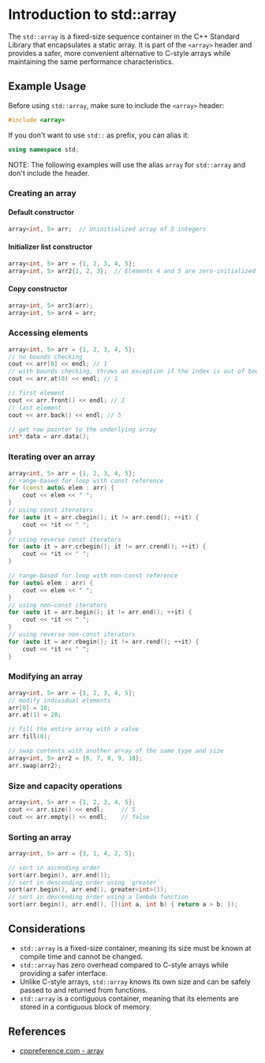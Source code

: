 # Introduction to std::array

The `std::array` is a fixed-size sequence container in the C++ Standard Library that encapsulates a static array. It is part of the `<array>` header and provides a safer, more convenient alternative to C-style arrays while maintaining the same performance characteristics.

## Example Usage

Before using `std::array`, make sure to include the `<array>` header:

```cpp
#include <array>
```

If you don't want to use `std::` as prefix, you can alias it:

```cpp
using namespace std;
```

NOTE: The following examples will use the alias `array` for `std::array` and don't include the header.

### Creating an array

#### Default constructor

```cpp
array<int, 5> arr;  // Uninitialized array of 5 integers
```

#### Initializer list constructor

```cpp
array<int, 5> arr = {1, 2, 3, 4, 5};
array<int, 5> arr2{1, 2, 3};  // Elements 4 and 5 are zero-initialized
```

#### Copy constructor

```cpp
array<int, 5> arr3(arr);
array<int, 5> arr4 = arr;
```

### Accessing elements

```cpp
array<int, 5> arr = {1, 2, 3, 4, 5};
// no bounds checking
cout << arr[0] << endl; // 1
// with bounds checking, throws an exception if the index is out of bounds
cout << arr.at(0) << endl; // 1

// first element
cout << arr.front() << endl; // 1
// last element
cout << arr.back() << endl; // 5

// get raw pointer to the underlying array
int* data = arr.data();
```

### Iterating over an array

```cpp
array<int, 5> arr = {1, 2, 3, 4, 5};
// range-based for loop with const reference
for (const auto& elem : arr) {
    cout << elem << " ";
}
// using const iterators
for (auto it = arr.cbegin(); it != arr.cend(); ++it) {
    cout << *it << " ";
}
// using reverse const iterators
for (auto it = arr.crbegin(); it != arr.crend(); ++it) {
    cout << *it << " ";
}

// range-based for loop with non-const reference
for (auto& elem : arr) {
    cout << elem << " ";
}
// using non-const iterators
for (auto it = arr.begin(); it != arr.end(); ++it) {
    cout << *it << " ";
}
// using reverse non-const iterators
for (auto it = arr.rbegin(); it != arr.rend(); ++it) {
    cout << *it << " ";
}
```

### Modifying an array

```cpp
array<int, 5> arr = {1, 2, 3, 4, 5};
// modify individual elements
arr[0] = 10;
arr.at(1) = 20;

// fill the entire array with a value
arr.fill(0);

// swap contents with another array of the same type and size
array<int, 5> arr2 = {6, 7, 8, 9, 10};
arr.swap(arr2);
```

### Size and capacity operations

```cpp
array<int, 5> arr = {1, 2, 3, 4, 5};
cout << arr.size() << endl;     // 5
cout << arr.empty() << endl;    // false
```

### Sorting an array

```cpp
array<int, 5> arr = {3, 1, 4, 2, 5};

// sort in ascending order
sort(arr.begin(), arr.end());
// sort in descending order using `greater`
sort(arr.begin(), arr.end(), greater<int>());
// sort in descending order using a lambda function
sort(arr.begin(), arr.end(), [](int a, int b) { return a > b; });
```

## Considerations

- `std::array` is a fixed-size container, meaning its size must be known at compile time and cannot be changed.
- `std::array` has zero overhead compared to C-style arrays while providing a safer interface.
- Unlike C-style arrays, `std::array` knows its own size and can be safely passed to and returned from functions.
- `std::array` is a contiguous container, meaning that its elements are stored in a contiguous block of memory.

## References

- [cppreference.com - array](https://en.cppreference.com/w/cpp/container/array)
